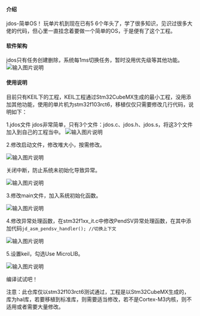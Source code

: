 
#### 介绍
jdos-简单OS！
玩单片机到现在已有5 6个年头了，学了很多知识，见识过很多大佬的代码，但心里一直挂念着要做一个简单的OS，于是便有了这个工程。

#### 软件架构
jdos只有任务创建删除，系统每1ms切换任务，暂时没用优先级等其他功能。
![输入图片说明](https://foruda.gitee.com/images/1726026645705536659/dbdd12c6_8205780.png "9ce12694a0930e38b169a15c6dec2b8.png")


#### 使用说明
目前只有KEIL下的工程，KEIL工程通过Stm32CubeMX生成的最小工程，没用添加其他功能，使用的单片机为stm32f103rct6，移植仅仅只需要修改几行代码，说明如下：

1.jdos文件
jdos非常简单，只有3个文件：jdos.c、jdos.h、jdos.s，将这3个文件加入到自己的工程当中。
![输入图片说明](https://foruda.gitee.com/images/1726031536940488956/2dcfcdb6_8205780.png "在这里输入图片标题")

2.修改启动文件，修改堆大小，按需修改。

![输入图片说明](https://foruda.gitee.com/images/1726031626855695340/b5ed2fbc_8205780.png "1074457ee661164b272144a1de152e3.png")

关闭中断，防止系统未初始化导致异常。

![输入图片说明](https://foruda.gitee.com/images/1726031729329982080/48d2ee8d_8205780.png "8efeaff06365f8a0ab9a3cc0bf4c948.png")

3.修改main文件，加入系统初始化函数。

![输入图片说明](https://foruda.gitee.com/images/1726031780589223911/564e10b4_8205780.png "cd3938d782d761bcab55d0108aa0698.png")

4.修改异常处理函数，在stm32f1xx_it.c中修改PendSV异常处理函数，在其中添加代码`jd_asm_pendsv_handler(); //切换上下文`

![输入图片说明](https://foruda.gitee.com/images/1726032055320490792/47010d47_8205780.png "58876165b1d34bb4f58c9cab86a6a2a.png")

5.设置keil，勾选Use MicroLIB。

![输入图片说明](https://foruda.gitee.com/images/1726032143415200813/37cf47df_8205780.png "85b4cd65a085f282b47238f949ab7dc.png")

编译试试吧！

注意：此仓库仅以stm32f103rct6测试通过，工程是以Stm32CubeMX生成的，库为hal库，若要移植到标准库，则需要适当修改，若不是Cortex-M3内核，则不适用或者需要大量修改。
